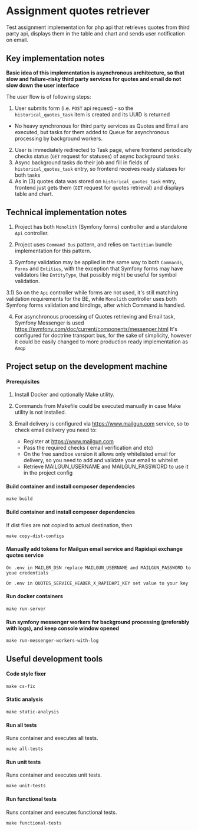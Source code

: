 # Assignment quotes retriever

Test assignment implementation for php api that retrieves quotes from third party api,
displays them in the table and chart and sends user notification on email.

## Key implementation notes

**Basic idea of this implementation is asynchronous architecture,
so that slow and failure-risky third party services for quotes and email
do not slow down the user interface**

The user flow is of following steps:

1) User submits form (i.e. `POST` api request) - so the `historical_quotes_task` item is created and its UUID is returned
 - No heavy synchronous for third party services as Quotes and Email are executed,
  but tasks for them added to Queue for asynchronous processing by background workers.
2) User is immediately redirected to Task page, where frontend periodically checks status (`GET` request for statuses)
 of async background tasks.
3) Async background tasks do their job and fill in fields of `historical_quotes_task` entry,
 so frontend receives ready statuses for both tasks
4) As in (3) quotes data was stored on `historical_quotes_task` entry,
 frontend just gets them (`GET` request for quotes retrieval) and displays table and chart.
 
## Technical implementation notes

1) Project has both `Monolith` (Symfony forms) controller and a standalone `Api` controller.

2) Project uses `Command Bus` pattern, and relies on `Tactitian` bundle implementation for this pattern.

3) Symfony validation may be applied in the same way to both `Commands`, `Forms` and `Entities`,
 with the exception that Symfony forms may have validators like `EntityType`, 
 that possibly might be useful for symbol validation.

3.1) So on the `Api` controller while forms are not used, it's still matching validation requirements for the BE,
 while `Monolith` controller uses both Symfony forms validation and bindings, after which Command is handled.

4) For asynchronous processing of Quotes retrieving and Email task, Symfony Messenger is used https://symfony.com/doc/current/components/messenger.html
It's configured for doctrine transport bus, for the sake of simplicity, however it could be easily changed to more production ready implementation as `Amqp` 
 
## Project setup on the development machine

#### Prerequisites
1) Install Docker and optionally Make utility.
 
2) Commands from Makefile could be executed manually in case Make utility is not installed.

3) Email delivery is configured via https://www.mailgun.com service, so to check email delivery you need to:
     - Register at https://www.mailgun.com
     - Pass the required checks ( email verification and etc)
     - On the free sandbox version it allows only whitelisted email for delivery, so you need to add and validate your email to whitelist
     - Retrieve MAILGUN_USERNAME and MAILGUN_PASSWORD to use it in the project config

#### Build container and install composer dependencies

    make build

#### Build container and install composer dependencies

If dist files are not copied to actual destination, then
    
    make copy-dist-configs
        
#### Manually add tokens for Mailgun email service and Rapidapi exchange quotes service

    On .env in MAILER_DSN replace MAILGUN_USERNAME and MAILGUN_PASSWORD to youe credentials
    
    On .env in QUOTES_SERVICE_HEADER_X_RAPIDAPI_KEY set value to your key
    
#### Run docker containers

    make run-server
    
#### Run symfony messenger workers for background processing (preferably with logs), and keep console window opened

    make run-messenger-workers-with-log
    
## Useful development tools

#### Code style fixer 

    make cs-fix
    
#### Static analysis 

    make static-analysis
    
#### Run all tests

Runs container and executes all tests.

    make all-tests
    
#### Run unit tests

Runs container and executes unit tests.

    make unit-tests

#### Run functional tests

Runs container and executes functional tests.

    make functional-tests